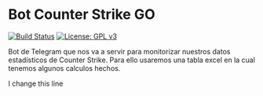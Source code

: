# Bot Counter Strike GO
[![Build Status](https://travis-ci.org/Maverick94/botCS.svg?branch=master)](https://travis-ci.org/Maverick94/botCS) [![License: GPL v3](https://img.shields.io/badge/License-GPL%20v3-blue.svg)](https://www.gnu.org/licenses/gpl-3.0)


Bot de Telegram que nos va a servir para monitorizar nuestros datos estadísticos de Counter Strike. Para ello usaremos una tabla excel en la cual tenemos algunos calculos hechos.

I change this line
